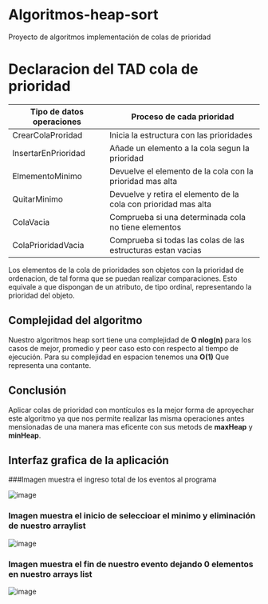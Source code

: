 # Algoritmos-heap-sort
Proyecto de algoritmos implementación de colas de prioridad
# Declaracion del TAD cola de prioridad

| Tipo de datos operaciones|Proceso de cada prioridad|
|-|-|
|CrearColaProridad|Inicia la estructura con las prioridades|
|InsertarEnPrioridad|Añade un elemento a la cola segun la prioridad|
|ElmementoMinimo|Devuelve el elemento de la cola con la prioridad mas alta|
|QuitarMinimo|Devuelve y retira el elemento de la cola con prioridad mas alta|
|ColaVacia|Comprueba si una determinada cola no tiene elementos|
|ColaPrioridadVacia|Comprueba si todas las colas de las estructuras estan vacias|

Los elementos de la cola de prioridades son objetos con la prioridad de ordenacion, de tal forma que se puedan realizar comparaciones. Esto equivale a que dispongan de un atributo, de tipo ordinal, representando la prioridad del objeto.


## Complejidad del algoritmo
Nuestro algoritmos heap sort tiene una complejidad de **O nlog(n)** para los casos de mejor, promedio y peor caso esto con respecto al tiempo de ejecución. Para su complejidad en espacion tenemos una **O(1)** Que representa una contante.

## Conclusión
Aplicar colas de prioridad con montículos es la mejor forma de aproyechar este algoritmo ya que nos permite realizar las misma operaciones antes mensionadas de una manera mas eficente con sus metods de **maxHeap** y **minHeap**.

## Interfaz grafica de la aplicación 

###Imagen muestra el ingreso total de los eventos al programa 

![image](https://user-images.githubusercontent.com/50051312/58767251-2834c100-854e-11e9-92b1-37c0b434ab0e.png)

### Imagen muestra el inicio de seleccioar el minimo y eliminación de nuestro arraylist

![image](https://user-images.githubusercontent.com/50051312/58767258-44386280-854e-11e9-9cd1-d7d0c8f6c8b4.png)

### Imagen muestra el fin de nuestro evento dejando 0 elementos en nuestro arrays list

![image](https://user-images.githubusercontent.com/50051312/58767261-4d293400-854e-11e9-9825-48c841068fa8.png)


